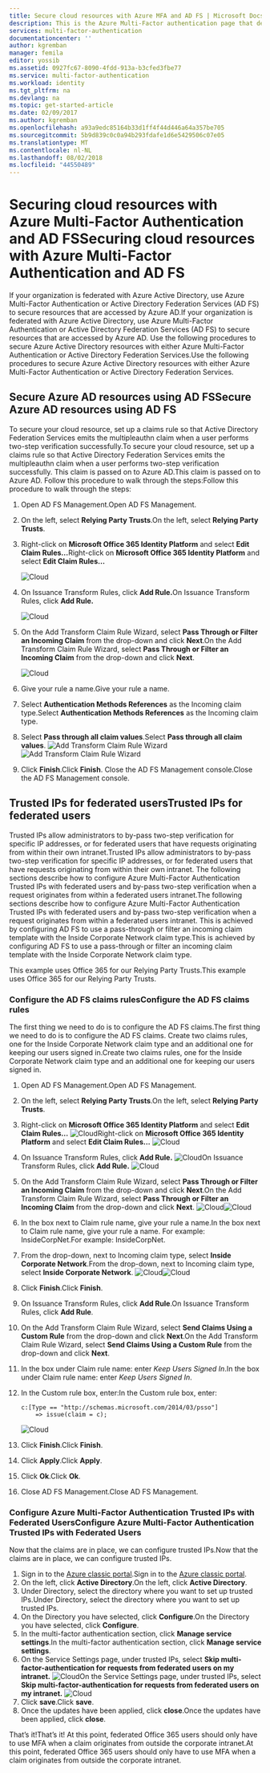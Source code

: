 ```yaml
---
title: Secure cloud resources with Azure MFA and AD FS | Microsoft Docs
description: This is the Azure Multi-Factor authentication page that describes how to get started with Azure MFA and AD FS in the cloud.
services: multi-factor-authentication
documentationcenter: ''
author: kgremban
manager: femila
editor: yossib
ms.assetid: 0927fc67-8090-4fdd-913a-b3cfed3fbe77
ms.service: multi-factor-authentication
ms.workload: identity
ms.tgt_pltfrm: na
ms.devlang: na
ms.topic: get-started-article
ms.date: 02/09/2017
ms.author: kgremban
ms.openlocfilehash: a93a9edc85164b33d1ff4f44d446a64a357be705
ms.sourcegitcommit: 5b9d839c0c0a94b293fdafe1d6e5429506c07e05
ms.translationtype: MT
ms.contentlocale: nl-NL
ms.lasthandoff: 08/02/2018
ms.locfileid: "44550489"
---
```

# <a name="securing-cloud-resources-with-azure-multi-factor-authentication-and-ad-fs"></a><span data-ttu-id="bba7d-103">Securing cloud resources with Azure Multi-Factor Authentication and AD FS</span><span class="sxs-lookup"><span data-stu-id="bba7d-103">Securing cloud resources with Azure Multi-Factor Authentication and AD FS</span></span>
<span data-ttu-id="bba7d-104">If your organization is federated with Azure Active Directory, use Azure Multi-Factor Authentication or Active Directory Federation Services (AD FS) to secure resources that are accessed by Azure AD.</span><span class="sxs-lookup"><span data-stu-id="bba7d-104">If your organization is federated with Azure Active Directory, use Azure Multi-Factor Authentication or Active Directory Federation Services (AD FS) to secure resources that are accessed by Azure AD.</span></span> <span data-ttu-id="bba7d-105">Use the following procedures to secure Azure Active Directory resources with either Azure Multi-Factor Authentication or Active Directory Federation Services.</span><span class="sxs-lookup"><span data-stu-id="bba7d-105">Use the following procedures to secure Azure Active Directory resources with either Azure Multi-Factor Authentication or Active Directory Federation Services.</span></span>

## <a name="secure-azure-ad-resources-using-ad-fs"></a><span data-ttu-id="bba7d-106">Secure Azure AD resources using AD FS</span><span class="sxs-lookup"><span data-stu-id="bba7d-106">Secure Azure AD resources using AD FS</span></span>
<span data-ttu-id="bba7d-107">To secure your cloud resource, set up a claims rule so that Active Directory Federation Services emits the multipleauthn claim when a user performs two-step verification successfully.</span><span class="sxs-lookup"><span data-stu-id="bba7d-107">To secure your cloud resource, set up a claims rule so that Active Directory Federation Services emits the multipleauthn claim when a user performs two-step verification successfully.</span></span> <span data-ttu-id="bba7d-108">This claim is passed on to Azure AD.</span><span class="sxs-lookup"><span data-stu-id="bba7d-108">This claim is passed on to Azure AD.</span></span> <span data-ttu-id="bba7d-109">Follow this procedure to walk through the steps:</span><span class="sxs-lookup"><span data-stu-id="bba7d-109">Follow this procedure to walk through the steps:</span></span>


1. <span data-ttu-id="bba7d-110">Open AD FS Management.</span><span class="sxs-lookup"><span data-stu-id="bba7d-110">Open AD FS Management.</span></span>
2. <span data-ttu-id="bba7d-111">On the left, select **Relying Party Trusts**.</span><span class="sxs-lookup"><span data-stu-id="bba7d-111">On the left, select **Relying Party Trusts**.</span></span>
3. <span data-ttu-id="bba7d-112">Right-click on **Microsoft Office 365 Identity Platform** and select **Edit Claim Rules…**</span><span class="sxs-lookup"><span data-stu-id="bba7d-112">Right-click on **Microsoft Office 365 Identity Platform** and select **Edit Claim Rules…**</span></span>

   ![Cloud](https://docstestmedia1.blob.core.windows.net/azure-media/articles/multi-factor-authentication/media/multi-factor-authentication-get-started-adfs-cloud/trustedip1.png)

4. <span data-ttu-id="bba7d-114">On Issuance Transform Rules, click **Add Rule.**</span><span class="sxs-lookup"><span data-stu-id="bba7d-114">On Issuance Transform Rules, click **Add Rule.**</span></span>

   ![Cloud](https://docstestmedia1.blob.core.windows.net/azure-media/articles/multi-factor-authentication/media/multi-factor-authentication-get-started-adfs-cloud/trustedip2.png)

5. <span data-ttu-id="bba7d-116">On the Add Transform Claim Rule Wizard, select **Pass Through or Filter an Incoming Claim** from the drop-down and click **Next**.</span><span class="sxs-lookup"><span data-stu-id="bba7d-116">On the Add Transform Claim Rule Wizard, select **Pass Through or Filter an Incoming Claim** from the drop-down and click **Next**.</span></span>

   ![Cloud](https://docstestmedia1.blob.core.windows.net/azure-media/articles/multi-factor-authentication/media/multi-factor-authentication-get-started-adfs-cloud/trustedip3.png)

6. <span data-ttu-id="bba7d-118">Give your rule a name.</span><span class="sxs-lookup"><span data-stu-id="bba7d-118">Give your rule a name.</span></span> 
7. <span data-ttu-id="bba7d-119">Select **Authentication Methods References** as the Incoming claim type.</span><span class="sxs-lookup"><span data-stu-id="bba7d-119">Select **Authentication Methods References** as the Incoming claim type.</span></span>
8. <span data-ttu-id="bba7d-120">Select **Pass through all claim values**.</span><span class="sxs-lookup"><span data-stu-id="bba7d-120">Select **Pass through all claim values**.</span></span>
    <span data-ttu-id="bba7d-121">![Add Transform Claim Rule Wizard](https://docstestmedia1.blob.core.windows.net/azure-media/articles/multi-factor-authentication/media/multi-factor-authentication-get-started-adfs-cloud/configurewizard.png)</span><span class="sxs-lookup"><span data-stu-id="bba7d-121">![Add Transform Claim Rule Wizard](https://docstestmedia1.blob.core.windows.net/azure-media/articles/multi-factor-authentication/media/multi-factor-authentication-get-started-adfs-cloud/configurewizard.png)</span></span>
9. <span data-ttu-id="bba7d-122">Click **Finish**.</span><span class="sxs-lookup"><span data-stu-id="bba7d-122">Click **Finish**.</span></span> <span data-ttu-id="bba7d-123">Close the AD FS Management console.</span><span class="sxs-lookup"><span data-stu-id="bba7d-123">Close the AD FS Management console.</span></span>

## <a name="trusted-ips-for-federated-users"></a><span data-ttu-id="bba7d-124">Trusted IPs for federated users</span><span class="sxs-lookup"><span data-stu-id="bba7d-124">Trusted IPs for federated users</span></span>
<span data-ttu-id="bba7d-125">Trusted IPs allow administrators to by-pass two-step verification for specific IP addresses, or for federated users that have requests originating from within their own intranet.</span><span class="sxs-lookup"><span data-stu-id="bba7d-125">Trusted IPs allow administrators to by-pass two-step verification for specific IP addresses, or for federated users that have requests originating from within their own intranet.</span></span> <span data-ttu-id="bba7d-126">The following sections describe how to configure Azure Multi-Factor Authentication Trusted IPs with federated users and by-pass two-step verification when a request originates from within a federated users intranet.</span><span class="sxs-lookup"><span data-stu-id="bba7d-126">The following sections describe how to configure Azure Multi-Factor Authentication Trusted IPs with federated users and by-pass two-step verification when a request originates from within a federated users intranet.</span></span> <span data-ttu-id="bba7d-127">This is achieved by configuring AD FS to use a pass-through or filter an incoming claim template with the Inside Corporate Network claim type.</span><span class="sxs-lookup"><span data-stu-id="bba7d-127">This is achieved by configuring AD FS to use a pass-through or filter an incoming claim template with the Inside Corporate Network claim type.</span></span>

<span data-ttu-id="bba7d-128">This example uses Office 365 for our Relying Party Trusts.</span><span class="sxs-lookup"><span data-stu-id="bba7d-128">This example uses Office 365 for our Relying Party Trusts.</span></span>

### <a name="configure-the-ad-fs-claims-rules"></a><span data-ttu-id="bba7d-129">Configure the AD FS claims rules</span><span class="sxs-lookup"><span data-stu-id="bba7d-129">Configure the AD FS claims rules</span></span>
<span data-ttu-id="bba7d-130">The first thing we need to do is to configure the AD FS claims.</span><span class="sxs-lookup"><span data-stu-id="bba7d-130">The first thing we need to do is to configure the AD FS claims.</span></span> <span data-ttu-id="bba7d-131">Create two claims rules, one for the Inside Corporate Network claim type and an additional one for keeping our users signed in.</span><span class="sxs-lookup"><span data-stu-id="bba7d-131">Create two claims rules, one for the Inside Corporate Network claim type and an additional one for keeping our users signed in.</span></span>

1. <span data-ttu-id="bba7d-132">Open AD FS Management.</span><span class="sxs-lookup"><span data-stu-id="bba7d-132">Open AD FS Management.</span></span>
2. <span data-ttu-id="bba7d-133">On the left, select **Relying Party Trusts**.</span><span class="sxs-lookup"><span data-stu-id="bba7d-133">On the left, select **Relying Party Trusts**.</span></span>
3. <span data-ttu-id="bba7d-134">Right-click on **Microsoft Office 365 Identity Platform** and select **Edit Claim Rules…**
   ![Cloud](https://docstestmedia1.blob.core.windows.net/azure-media/articles/multi-factor-authentication/media/multi-factor-authentication-get-started-adfs-cloud/trustedip1.png)</span><span class="sxs-lookup"><span data-stu-id="bba7d-134">Right-click on **Microsoft Office 365 Identity Platform** and select **Edit Claim Rules…**
![Cloud](https://docstestmedia1.blob.core.windows.net/azure-media/articles/multi-factor-authentication/media/multi-factor-authentication-get-started-adfs-cloud/trustedip1.png)</span></span>
4. <span data-ttu-id="bba7d-135">On Issuance Transform Rules, click **Add Rule.**
   ![Cloud](https://docstestmedia1.blob.core.windows.net/azure-media/articles/multi-factor-authentication/media/multi-factor-authentication-get-started-adfs-cloud/trustedip2.png)</span><span class="sxs-lookup"><span data-stu-id="bba7d-135">On Issuance Transform Rules, click **Add Rule.**
![Cloud](https://docstestmedia1.blob.core.windows.net/azure-media/articles/multi-factor-authentication/media/multi-factor-authentication-get-started-adfs-cloud/trustedip2.png)</span></span>
5. <span data-ttu-id="bba7d-136">On the Add Transform Claim Rule Wizard, select **Pass Through or Filter an Incoming Claim** from the drop-down and click **Next**.</span><span class="sxs-lookup"><span data-stu-id="bba7d-136">On the Add Transform Claim Rule Wizard, select **Pass Through or Filter an Incoming Claim** from the drop-down and click **Next**.</span></span>
   <span data-ttu-id="bba7d-137">![Cloud](https://docstestmedia1.blob.core.windows.net/azure-media/articles/multi-factor-authentication/media/multi-factor-authentication-get-started-adfs-cloud/trustedip3.png)</span><span class="sxs-lookup"><span data-stu-id="bba7d-137">![Cloud](https://docstestmedia1.blob.core.windows.net/azure-media/articles/multi-factor-authentication/media/multi-factor-authentication-get-started-adfs-cloud/trustedip3.png)</span></span>
6. <span data-ttu-id="bba7d-138">In the box next to Claim rule name, give your rule a name.</span><span class="sxs-lookup"><span data-stu-id="bba7d-138">In the box next to Claim rule name, give your rule a name.</span></span> <span data-ttu-id="bba7d-139">For example: InsideCorpNet.</span><span class="sxs-lookup"><span data-stu-id="bba7d-139">For example: InsideCorpNet.</span></span>
7. <span data-ttu-id="bba7d-140">From the drop-down, next to Incoming claim type, select **Inside Corporate Network**.</span><span class="sxs-lookup"><span data-stu-id="bba7d-140">From the drop-down, next to Incoming claim type, select **Inside Corporate Network**.</span></span>
   <span data-ttu-id="bba7d-141">![Cloud](https://docstestmedia1.blob.core.windows.net/azure-media/articles/multi-factor-authentication/media/multi-factor-authentication-get-started-adfs-cloud/trustedip4.png)</span><span class="sxs-lookup"><span data-stu-id="bba7d-141">![Cloud](https://docstestmedia1.blob.core.windows.net/azure-media/articles/multi-factor-authentication/media/multi-factor-authentication-get-started-adfs-cloud/trustedip4.png)</span></span>
8. <span data-ttu-id="bba7d-142">Click **Finish**.</span><span class="sxs-lookup"><span data-stu-id="bba7d-142">Click **Finish**.</span></span>
9. <span data-ttu-id="bba7d-143">On Issuance Transform Rules, click **Add Rule**.</span><span class="sxs-lookup"><span data-stu-id="bba7d-143">On Issuance Transform Rules, click **Add Rule**.</span></span>
10. <span data-ttu-id="bba7d-144">On the Add Transform Claim Rule Wizard, select **Send Claims Using a Custom Rule** from the drop-down and click **Next**.</span><span class="sxs-lookup"><span data-stu-id="bba7d-144">On the Add Transform Claim Rule Wizard, select **Send Claims Using a Custom Rule** from the drop-down and click **Next**.</span></span>
11. <span data-ttu-id="bba7d-145">In the box under Claim rule name: enter *Keep Users Signed In*.</span><span class="sxs-lookup"><span data-stu-id="bba7d-145">In the box under Claim rule name: enter *Keep Users Signed In*.</span></span>
12. <span data-ttu-id="bba7d-146">In the Custom rule box, enter:</span><span class="sxs-lookup"><span data-stu-id="bba7d-146">In the Custom rule box, enter:</span></span>

        c:[Type == "http://schemas.microsoft.com/2014/03/psso"]
            => issue(claim = c);
    ![Cloud](https://docstestmedia1.blob.core.windows.net/azure-media/articles/multi-factor-authentication/media/multi-factor-authentication-get-started-adfs-cloud/trustedip5.png)
13. <span data-ttu-id="bba7d-148">Click **Finish**.</span><span class="sxs-lookup"><span data-stu-id="bba7d-148">Click **Finish**.</span></span>
14. <span data-ttu-id="bba7d-149">Click **Apply**.</span><span class="sxs-lookup"><span data-stu-id="bba7d-149">Click **Apply**.</span></span>
15. <span data-ttu-id="bba7d-150">Click **Ok**.</span><span class="sxs-lookup"><span data-stu-id="bba7d-150">Click **Ok**.</span></span>
16. <span data-ttu-id="bba7d-151">Close AD FS Management.</span><span class="sxs-lookup"><span data-stu-id="bba7d-151">Close AD FS Management.</span></span>

### <a name="configure-azure-multi-factor-authentication-trusted-ips-with-federated-users"></a><span data-ttu-id="bba7d-152">Configure Azure Multi-Factor Authentication Trusted IPs with Federated Users</span><span class="sxs-lookup"><span data-stu-id="bba7d-152">Configure Azure Multi-Factor Authentication Trusted IPs with Federated Users</span></span>
<span data-ttu-id="bba7d-153">Now that the claims are in place, we can configure trusted IPs.</span><span class="sxs-lookup"><span data-stu-id="bba7d-153">Now that the claims are in place, we can configure trusted IPs.</span></span>

1. <span data-ttu-id="bba7d-154">Sign in to the [Azure classic portal](https://manage.windowsazure.com).</span><span class="sxs-lookup"><span data-stu-id="bba7d-154">Sign in to the [Azure classic portal](https://manage.windowsazure.com).</span></span>
2. <span data-ttu-id="bba7d-155">On the left, click **Active Directory**.</span><span class="sxs-lookup"><span data-stu-id="bba7d-155">On the left, click **Active Directory**.</span></span>
3. <span data-ttu-id="bba7d-156">Under Directory, select the directory where you want to set up trusted IPs.</span><span class="sxs-lookup"><span data-stu-id="bba7d-156">Under Directory, select the directory where you want to set up trusted IPs.</span></span>
4. <span data-ttu-id="bba7d-157">On the Directory you have selected, click **Configure**.</span><span class="sxs-lookup"><span data-stu-id="bba7d-157">On the Directory you have selected, click **Configure**.</span></span>
5. <span data-ttu-id="bba7d-158">In the multi-factor authentication section, click **Manage service settings**.</span><span class="sxs-lookup"><span data-stu-id="bba7d-158">In the multi-factor authentication section, click **Manage service settings**.</span></span>
6. <span data-ttu-id="bba7d-159">On the Service Settings page, under trusted IPs, select **Skip multi-factor-authentication for requests from federated users on my intranet.**
   ![Cloud](https://docstestmedia1.blob.core.windows.net/azure-media/articles/multi-factor-authentication/media/multi-factor-authentication-get-started-adfs-cloud/trustedip6.png)</span><span class="sxs-lookup"><span data-stu-id="bba7d-159">On the Service Settings page, under trusted IPs, select **Skip multi-factor-authentication for requests from federated users on my intranet.**
![Cloud](https://docstestmedia1.blob.core.windows.net/azure-media/articles/multi-factor-authentication/media/multi-factor-authentication-get-started-adfs-cloud/trustedip6.png)</span></span>
7. <span data-ttu-id="bba7d-160">Click **save**.</span><span class="sxs-lookup"><span data-stu-id="bba7d-160">Click **save**.</span></span>
8. <span data-ttu-id="bba7d-161">Once the updates have been applied, click **close**.</span><span class="sxs-lookup"><span data-stu-id="bba7d-161">Once the updates have been applied, click **close**.</span></span>

<span data-ttu-id="bba7d-162">That’s it!</span><span class="sxs-lookup"><span data-stu-id="bba7d-162">That’s it!</span></span> <span data-ttu-id="bba7d-163">At this point, federated Office 365 users should only have to use MFA when a claim originates from outside the corporate intranet.</span><span class="sxs-lookup"><span data-stu-id="bba7d-163">At this point, federated Office 365 users should only have to use MFA when a claim originates from outside the corporate intranet.</span></span>










